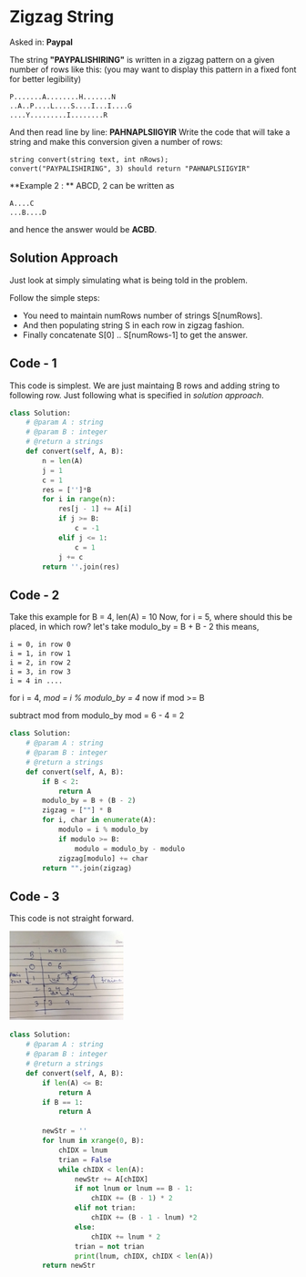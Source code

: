 # Zigzag String

Asked in: **Paypal**

The string **"PAYPALISHIRING"** is written in a zigzag pattern on a given number of rows like this: (you may want to display this pattern in a fixed font for better legibility)

```
P.......A........H.......N
..A..P....L....S....I...I....G
....Y.........I........R
```

And then read line by line: **PAHNAPLSIIGYIR**
Write the code that will take a string and make this conversion given a number of rows:

```
string convert(string text, int nRows);
convert("PAYPALISHIRING", 3) should return "PAHNAPLSIIGYIR"
```

**Example 2 : **
ABCD, 2 can be written as

```
A....C
...B....D
```

and hence the answer would be **ACBD**.

## Solution Approach

Just look at simply simulating what is being told in the problem.

Follow the simple steps:

- You need to maintain numRows number of strings S[numRows].
- And then populating string S in each row in zigzag fashion.
- Finally concatenate S[0] .. S[numRows-1] to get the answer.

## Code - 1

This code is simplest. We are just maintaing B rows and adding string to following row.
Just following what is specified in _solution approach_.

```python
class Solution:
	# @param A : string
	# @param B : integer
	# @return a strings
	def convert(self, A, B):
	    n = len(A)
	    j = 1
        c = 1
        res = ['']*B
        for i in range(n):
            res[j - 1] += A[i]
            if j >= B:
                c = -1
            elif j <= 1:
                c = 1
            j += c
        return ''.join(res)
```

## Code - 2

Take this example for B = 4, len(A) = 10
Now,
for i = 5, where should this be placed, in which row?
let's take modulo_by = B + B - 2
this means,

```
i = 0, in row 0
i = 1, in row 1
i = 2, in row 2
i = 3, in row 3
i = 4 in ....
```

for i = 4,
_mod = i % modulo_by = 4_
now if mod >= B

subtract mod from modulo_by
mod = 6 - 4 = 2

```python
class Solution:
    # @param A : string
    # @param B : integer
    # @return a strings
    def convert(self, A, B):
        if B < 2:
            return A
        modulo_by = B + (B - 2)
        zigzag = [""] * B
        for i, char in enumerate(A):
            modulo = i % modulo_by
            if modulo >= B:
                modulo = modulo_by - modulo
            zigzag[modulo] += char
        return "".join(zigzag)
```

## Code - 3

This code is not straight forward.

<img src="./images/zigzag_string.jpg" alt="zigzag_code3" width="200"/>

```python
class Solution:
    # @param A : string
    # @param B : integer
    # @return a strings
    def convert(self, A, B):
        if len(A) <= B:
            return A
        if B == 1:
            return A

        newStr = ''
        for lnum in xrange(0, B):
            chIDX = lnum
            trian = False
            while chIDX < len(A):
                newStr += A[chIDX]
                if not lnum or lnum == B - 1:
                    chIDX += (B - 1) * 2
                elif not trian:
                    chIDX += (B - 1 - lnum) *2
                else:
                    chIDX += lnum * 2
                trian = not trian
                print(lnum, chIDX, chIDX < len(A))
        return newStr
```
